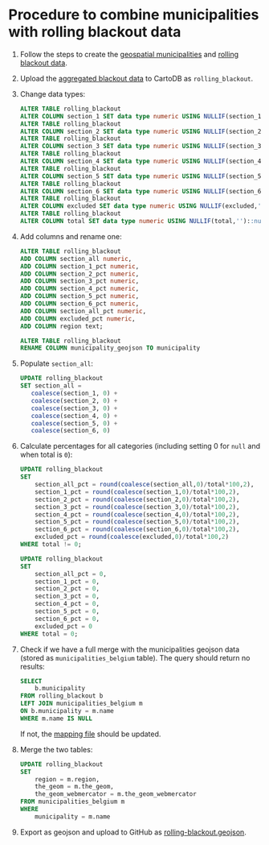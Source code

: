 # Procedure to combine municipalities with rolling blackout data

1. Follow the steps to create the [geospatial municipalities](../geospatial/README.md) and [rolling blackout data](../blackout/README.md).
2. Upload the [aggregated blackout data](../blackout/rolling-blackout-data-aggregated-by-municipality.csv) to CartoDB as `rolling_blackout`.
3. Change data types:

    ```SQL
    ALTER TABLE rolling_blackout
    ALTER COLUMN section_1 SET data type numeric USING NULLIF(section_1,'')::numeric;
    ALTER TABLE rolling_blackout
    ALTER COLUMN section_2 SET data type numeric USING NULLIF(section_2,'')::numeric;
    ALTER TABLE rolling_blackout
    ALTER COLUMN section_3 SET data type numeric USING NULLIF(section_3,'')::numeric;
    ALTER TABLE rolling_blackout
    ALTER COLUMN section_4 SET data type numeric USING NULLIF(section_4,'')::numeric;
    ALTER TABLE rolling_blackout
    ALTER COLUMN section_5 SET data type numeric USING NULLIF(section_5,'')::numeric;
    ALTER TABLE rolling_blackout
    ALTER COLUMN section_6 SET data type numeric USING NULLIF(section_6,'')::numeric;
    ALTER TABLE rolling_blackout
    ALTER COLUMN excluded SET data type numeric USING NULLIF(excluded,'')::numeric;
    ALTER TABLE rolling_blackout
    ALTER COLUMN total SET data type numeric USING NULLIF(total,'')::numeric;
    ```

4. Add columns and rename one:

    ```SQL
    ALTER TABLE rolling_blackout
    ADD COLUMN section_all numeric,
    ADD COLUMN section_1_pct numeric,
    ADD COLUMN section_2_pct numeric,
    ADD COLUMN section_3_pct numeric,
    ADD COLUMN section_4_pct numeric,
    ADD COLUMN section_5_pct numeric,
    ADD COLUMN section_6_pct numeric,
    ADD COLUMN section_all_pct numeric,
    ADD COLUMN excluded_pct numeric,
    ADD COLUMN region text;
    
    ALTER TABLE rolling_blackout
    RENAME COLUMN municipality_geojson TO municipality
    ```

5. Populate `section_all`:

    ```SQL
    UPDATE rolling_blackout
    SET section_all =
       coalesce(section_1, 0) + 
       coalesce(section_2, 0) + 
       coalesce(section_3, 0) + 
       coalesce(section_4, 0) + 
       coalesce(section_5, 0) + 
       coalesce(section_6, 0)
    ```

6. Calculate percentages for all categories (including setting 0 for `null` and when total is `0`):

    ```SQL
    UPDATE rolling_blackout
    SET
        section_all_pct = round(coalesce(section_all,0)/total*100,2),
        section_1_pct = round(coalesce(section_1,0)/total*100,2),
        section_2_pct = round(coalesce(section_2,0)/total*100,2),
        section_3_pct = round(coalesce(section_3,0)/total*100,2),
        section_4_pct = round(coalesce(section_4,0)/total*100,2),
        section_5_pct = round(coalesce(section_5,0)/total*100,2),
        section_6_pct = round(coalesce(section_6,0)/total*100,2),
        excluded_pct = round(coalesce(excluded,0)/total*100,2)
    WHERE total != 0;

    UPDATE rolling_blackout
    SET
        section_all_pct = 0,
        section_1_pct = 0,
        section_2_pct = 0,
        section_3_pct = 0,
        section_4_pct = 0,
        section_5_pct = 0,
        section_6_pct = 0,
        excluded_pct = 0
    WHERE total = 0;
    ```

7. Check if we have a full merge with the municipalities geojson data (stored as `municipalities_belgium` table). The query should return no results:

    ```SQL
    SELECT
        b.municipality
    FROM rolling_blackout b
    LEFT JOIN municipalities_belgium m
    ON b.municipality = m.name
    WHERE m.name IS NULL
    ```

    If not, the [mapping file](../blackout/municipalities-to-map.csv) should be updated.

8. Merge the two tables:

    ```SQL
    UPDATE rolling_blackout
    SET
        region = m.region,
        the_geom = m.the_geom,
        the_geom_webmercator = m.the_geom_webmercator
    FROM municipalities_belgium m
    WHERE
        municipality = m.name
    ```

9. Export as geojson and upload to GitHub as [rolling-blackout.geojson](rolling-blackout.geojson).
